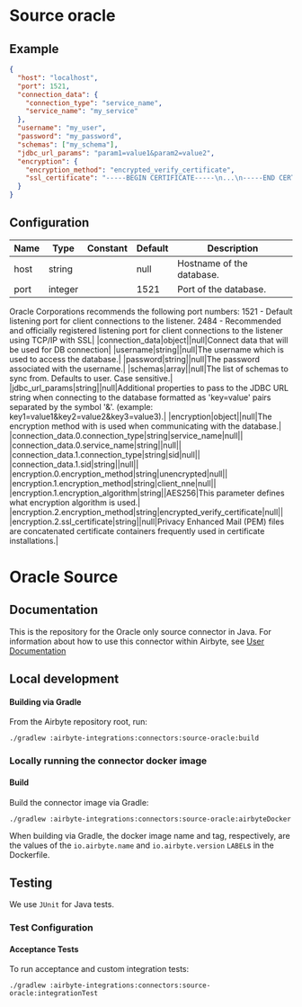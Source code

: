 # Source oracle

## Example
```json
{
  "host": "localhost",
  "port": 1521,
  "connection_data": {
    "connection_type": "service_name",
    "service_name": "my_service"
  },
  "username": "my_user",
  "password": "my_password",
  "schemas": ["my_schema"],
  "jdbc_url_params": "param1=value1&param2=value2",
  "encryption": {
    "encryption_method": "encrypted_verify_certificate",
    "ssl_certificate": "-----BEGIN CERTIFICATE-----\n...\n-----END CERTIFICATE-----"
  }
}
```

## Configuration
| Name | Type | Constant | Default | Description |
| --- | --- | --- | --- | --- |
|host|string||null|Hostname of the database.|
|port|integer||1521|Port of the database.
Oracle Corporations recommends the following port numbers:
1521 - Default listening port for client connections to the listener. 
2484 - Recommended and officially registered listening port for client connections to the listener using TCP/IP with SSL|
|connection_data|object||null|Connect data that will be used for DB connection|
|username|string||null|The username which is used to access the database.|
|password|string||null|The password associated with the username.|
|schemas|array||null|The list of schemas to sync from. Defaults to user. Case sensitive.|
|jdbc_url_params|string||null|Additional properties to pass to the JDBC URL string when connecting to the database formatted as 'key=value' pairs separated by the symbol '&'. (example: key1=value1&key2=value2&key3=value3).|
|encryption|object||null|The encryption method with is used when communicating with the database.|
|connection_data.0.connection_type|string|service_name|null||
|connection_data.0.service_name|string||null||
|connection_data.1.connection_type|string|sid|null||
|connection_data.1.sid|string||null||
|encryption.0.encryption_method|string|unencrypted|null||
|encryption.1.encryption_method|string|client_nne|null||
|encryption.1.encryption_algorithm|string||AES256|This parameter defines what encryption algorithm is used.|
|encryption.2.encryption_method|string|encrypted_verify_certificate|null||
|encryption.2.ssl_certificate|string||null|Privacy Enhanced Mail (PEM) files are concatenated certificate containers frequently used in certificate installations.|

# Oracle Source

## Documentation
This is the repository for the Oracle only source connector in Java.
For information about how to use this connector within Airbyte, see [User Documentation](https://docs.airbyte.io/integrations/sources/oracle)

## Local development

#### Building via Gradle
From the Airbyte repository root, run:
```
./gradlew :airbyte-integrations:connectors:source-oracle:build
```

### Locally running the connector docker image

#### Build
Build the connector image via Gradle:
```
./gradlew :airbyte-integrations:connectors:source-oracle:airbyteDocker
```
When building via Gradle, the docker image name and tag, respectively, are the values of the `io.airbyte.name` and `io.airbyte.version` `LABEL`s in
the Dockerfile.

## Testing
We use `JUnit` for Java tests.

### Test Configuration
#### Acceptance Tests
To run acceptance and custom integration tests:
```
./gradlew :airbyte-integrations:connectors:source-oracle:integrationTest
```
